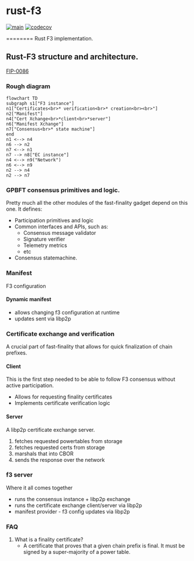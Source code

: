 # rust-f3

[![main](https://github.com/ChainSafe/rust-f3/actions/workflows/ci.yml/badge.svg)](https://github.com/ChainSafe/rust-f3/actions/workflows/ci.yml)
[![codecov](https://codecov.io/github/ChainSafe/rust-f3/graph/badge.svg?token=1O7ZUGM5GL)](https://codecov.io/github/ChainSafe/rust-f3)

========
Rust F3 implementation.

## Rust-F3 structure and architecture.

[FIP-0086](https://github.com/filecoin-project/FIPs/blob/master/FIPS/fip-0086.md)

### Rough diagram

```mermaid
flowchart TD
subgraph s1["F3 instance"]
n1["Certificates<br>* verification<br>* creation<br><br>"]
n2["Manifest"]
n4["Cert Xchange<br>*client<br>*server"]
n6["Manifest Xchange"]
n7["Consensus<br>* state machine"]
end
n1 <--> n4
n6 --> n2
n7 <--> n1
n7 --> n8["EC instance"]
n4 <--> n9("Network")
n6 <--> n9
n2 --> n4
n2 --> n7
```

### GPBFT consensus primitives and logic.

Pretty much all the other modules of the fast-finality gadget depend on this one. It defines:

- Participation primitives and logic
- Common interfaces and APIs, such as:
  - Consensus message validator
  - Signature verifier
  - Telemetry metrics
  - etc
- Consensus statemachine.

### Manifest

F3 configuration

#### Dynamic manifest

- allows changing f3 configuration at runtime
- updates sent via libp2p

### Certificate exchange and verification

A crucial part of fast-finality that allows for quick finalization of chain prefixes.

#### Client

This is the first step needed to be able to follow F3 consensus without active participation.

- Allows for requesting finality certificates
- Implements certificate verification logic

#### Server

A libp2p certificate exchange server.

1. fetches requested powertables from storage
2. fetches requested certs from storage
3. marshals that into CBOR
4. sends the response over the network

### f3 server

Where it all comes together

- runs the consensus instance + libp2p exchange
- runs the certificate exchange client/server via libp2p
- manifest provider - f3 config updates via libp2p

### FAQ

1. What is a finality certificate?
   - A certificate that proves that a given chain prefix is final. It must be signed by a super-majority
     of a power table.
